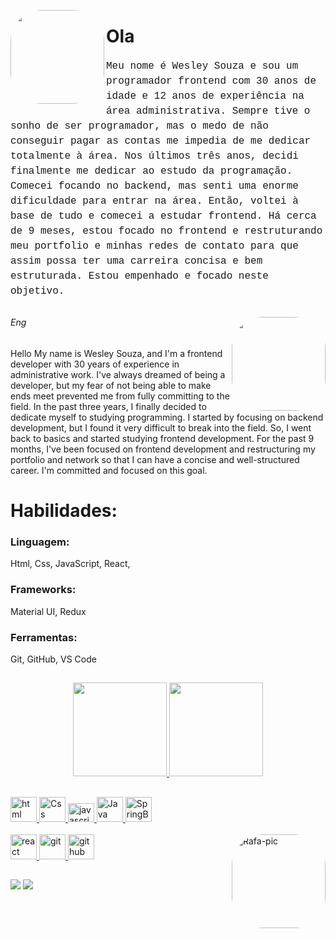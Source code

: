 <img align="left" alt="" height="150" style="border-radius:50px;" src="https://upload.wikimedia.org/wikipedia/commons/8/8d/Pixel_art_Wizard_Portrait.png"><h1>Ola</h1> 

<p style="font-family: 'Courier New', monospace; font-size: 16px; line-height: 1.5;">
Meu nome é Wesley Souza e sou um programador frontend com 30 anos de idade e 12 anos de experiência na área administrativa.
Sempre tive o sonho de ser programador, mas o medo de não conseguir pagar as contas me impedia de me dedicar totalmente à área.
Nos últimos três anos, decidi finalmente me dedicar ao estudo da programação. Comecei focando no backend, mas senti uma enorme dificuldade para entrar na área.
Então, voltei à base de tudo e comecei a estudar frontend.
Há cerca de 9 meses, estou focado no frontend e restruturando meu portfolio e minhas redes de contato para que assim possa ter uma carreira concisa e bem estruturada.
Estou empenhado e focado neste objetivo. 
</p>

##

<img align="right" alt="" height="150" style="border-radius:50px;" src="https://static.wikia.nocookie.net/potion-permit/images/2/28/Approval_Badge_2.png/revision/latest/scale-to-width/360?cb=20221006183658&path-prefix=pt-br">
<h6>Eng</h6>
<p>Hello
My name is Wesley Souza, and I'm a frontend developer with 30 years of experience in administrative work.
I've always dreamed of being a developer, but my fear of not being able to make ends meet prevented me from fully committing to the field.
In the past three years, I finally decided to dedicate myself to studying programming. I started by focusing on backend development, but I found it very difficult to break into the field.
So, I went back to basics and started studying frontend development.
For the past 9 months, I've been focused on frontend development and restructuring my portfolio and network so that I can have a concise and well-structured career.
I'm committed and focused on this goal.</p>



<h1>Habilidades:</h1>

<h3>Linguagem:</h3> Html, Css, JavaScript, React, 
<h3>Frameworks:</h3>  Material UI, Redux
<h3>Ferramentas:</h3> Git, GitHub, VS Code
 
 
 
 ##
 <div>
 <div align="center">
  <a href="https://github.com/DevHawnk">
  <img height="150em" src="https://github-readme-stats.vercel.app/api?username=DevHawnk&show_icons=true&theme=react&include_all_commits=true&count_private=true"/>
  <img height="150em" src="https://github-readme-stats.vercel.app/api/top-langs/?username=DevHawnk&layout=compact&langs_count=7&theme=react" />
  </div>  
   
  ##  
  
<div align="left">

 <img src="https://github.com/DevHawnk/DevHawnk/assets/103498566/99a16ba0-6c3a-4b2e-b7d3-b358e55ead0f" height="40" width="42" alt="html"  />
 <img src="https://github.com/DevHawnk/DevHawnk/assets/103498566/05885142-41c6-45f1-9959-629e9ef56c72" height="40" width="42" alt="Css"  /> 
 <img src="https://cdn.jsdelivr.net/gh/devicons/devicon/icons/javascript/javascript-original.svg" height="30" width="42" alt="javascript"  />
 <img src="https://github.com/DevHawnk/DevHawnk/assets/103498566/6ba01930-51d2-4ed4-9dc0-9e8f768d918e" height="40" width="42" alt="Java"  />
 <img src="https://play-lh.googleusercontent.com/K9Jf-N8RWHDw2IZSY_vjSfIVm2X6jGN9riRIAK9nl_BgJxpYK2VQWQl-yPlCtBUTNasw=w240-h480-rw" height="40" width="42" alt="SpringBoot"  /><br/> <br/> 
 <img src="https://github.com/DevHawnk/DevHawnk/assets/103498566/5457a4e6-ef3e-4fca-ac06-26cca6ee8acd" height="40" width="42" alt="react"  />  
 <img src="https://github.com/DevHawnk/DevHawnk/assets/103498566/81d48e0a-216c-4dde-84a6-18f4cb9a199a" height="40" width="42" alt="git"  />
 <img src="https://github.com/DevHawnk/DevHawnk/assets/103498566/d93b21d3-6990-4e79-a0fd-802272e79530" height="40" width="42" alt="github"  /> 
  

  <img align="right" alt="Rafa-pic" height="150" style="border-radius:50px;" src="https://pbs.twimg.com/ext_tw_video_thumb/1531354669510967296/pu/img/U4jKVl91u_VkyvSl.jpg">
  </div>
  
##

<div>
 
<a href= "www.linkedin.com/in/wesley-souza-pereira-381756223/" target= "_blank"><img src="https://img.shields.io/static/v1?message=LinkedIn&logo=linkedin&label=&color=0077B5&logoColor=white&labelColor=&style=for-the-badge" target="_blank"></a>
 <a href= "" target= "_blank"><img src="https://img.shields.io/static/v1?message=Instagram&logo=instagram&label=&color=E4405F&logoColor=white&labelColor=&style=for-the-badge" target="_blank"></a>
 </div>

